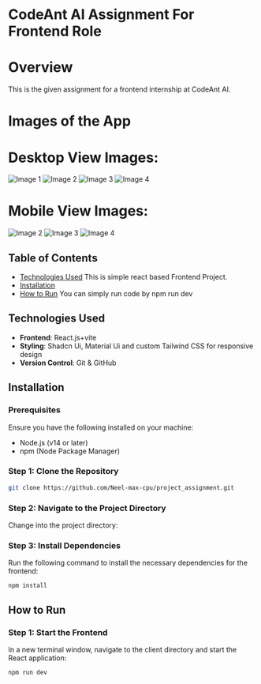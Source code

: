 # CodeAnt AI Assignment For Frontend Role

# Overview
  This is the given assignment for a frontend internship at CodeAnt AI.

# Images of the App
# Desktop View Images: 
![Image 1](https://github.com/rajeshkrack/CodeAnt-AI-Assignment-/blob/main/public/Screenshot%202024-12-25%20105902.png)
![Image 2](https://github.com/rajeshkrack/CodeAnt-AI-Assignment-/blob/main/public/Screenshot%202024-12-25%20105914.png)
![Image 3](https://github.com/rajeshkrack/CodeAnt-AI-Assignment-/blob/main/public/Screenshot%202024-12-25%20105936.png)
![Image 4](https://github.com/rajeshkrack/CodeAnt-AI-Assignment-/blob/main/public/Screenshot%202024-12-25%20105948.png)

# Mobile View Images:

![Image 2](https://github.com/rajeshkrack/CodeAnt-AI-Assignment-/blob/main/public/Screenshot%202024-12-25%20105914.png)
![Image 3](https://github.com/rajeshkrack/CodeAnt-AI-Assignment-/blob/main/public/Screenshot%202024-12-25%20105936.png)
![Image 4](https://github.com/rajeshkrack/CodeAnt-AI-Assignment-/blob/main/public/Screenshot%202024-12-25%20105948.png)




## Table of Contents
- [Technologies Used](#technologies-used)
    This is simple react based Frontend Project.
- [Installation](#installation)
- [How to Run](#how-to-run)
     You can simply run code by npm run dev


## Technologies Used
- **Frontend**: React.js+vite
- **Styling**: Shadcn Ui, Material Ui and custom Tailwind CSS for responsive design
- **Version Control**: Git & GitHub

## Installation

### Prerequisites
Ensure you have the following installed on your machine:
- Node.js (v14 or later)
- npm (Node Package Manager)

### Step 1: Clone the Repository
```bash
git clone https://github.com/Neel-max-cpu/project_assignment.git
```

### Step 2: Navigate to the Project Directory
Change into the project directory:


### Step 3: Install Dependencies
Run the following command to install the necessary dependencies for the frontend:
```
npm install
```

## How to Run
### Step 1: Start the Frontend
In a new terminal window, navigate to the client directory and start the React application:
```
npm run dev
```